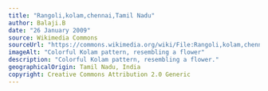 ```yaml
---
title: "Rangoli,kolam,chennai,Tamil Nadu"
author: Balaji.B
date: "26 January 2009"
source: Wikimedia Commons
sourceUrl: "https://commons.wikimedia.org/wiki/File:Rangoli,kolam,chennai,Tamil_Nadu382.jpg"
imageAlt: "Colorful Kolam pattern, resembling a flower"
description: "Colorful Kolam pattern, resembling a flower."
geographicalOrigin: Tamil Nadu, India
copyright: Creative Commons Attribution 2.0 Generic
---
```

